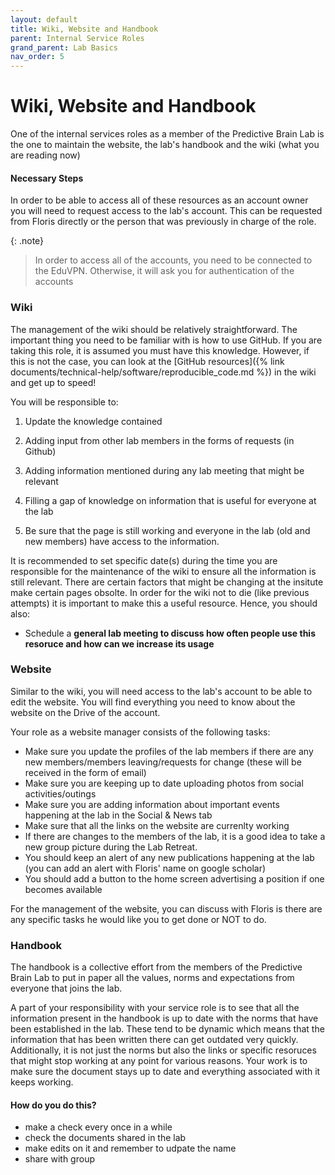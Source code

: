 ```yaml
---
layout: default
title: Wiki, Website and Handbook
parent: Internal Service Roles
grand_parent: Lab Basics
nav_order: 5
---
```


# Wiki, Website and Handbook

One of the internal services roles as a member of the Predictive Brain Lab is the one to maintain the website, the lab's handbook and the wiki (what you are reading now)

#### Necessary Steps
In order to be able to access all of these resources as an account owner you will need to request access to the lab's account. This can be requested from Floris directly or the person that was previously in charge of the role. 

{: .note}
> In order to access all of the accounts, you need to be connected to the EduVPN. Otherwise, it will ask you for authentication of the accounts

### Wiki
The management of the wiki should be relatively straightforward. The important thing you need to be familiar with is how to use GitHub. If you are taking this role, it is assumed you must have this knowledge. However, if this is not the case, you can look at the [GitHub resources]({% link documents/technical-help/software/reproducible_code.md %}) in the wiki and get up to speed! 

You will be responsible to:

1. Update the knowledge contained
  1. Adding input from other lab members in the forms of requests (in Github)
  2. Adding information mentioned during any lab meeting that might be relevant
  3. Filling a gap of knowledge on information that is useful for everyone at the lab

2. Be sure that the page is still working and everyone in the lab (old and new members) have access to the information.

It is recommended to set specific date(s) during the time you are responsible for the maintenance of the wiki to ensure all the information is still relevant. There are certain factors that might be changing at the insitute make certain pages obsolte. In order for the wiki not to die (like previous attempts) it is important to make this a useful resource. Hence, you should also:

* Schedule a **general lab meeting to discuss how often people use this resoruce and how can we increase its usage**

### Website

Similar to the wiki, you will need access to the lab's account to be able to edit the website. You will find everything you need to know about the website on the Drive of the account. 

Your role as a website manager consists of the following tasks:
- Make sure you update the profiles of the lab members if there are any new members/members leaving/requests for change (these will be received in the form of email)
- Make sure you are keeping up to date uploading photos from social activities/outings
- Make sure you are adding information about important events happening at the lab in the Social & News tab
- Make sure that all the links on the website are currenlty working
- If there are changes to the members of the lab, it is a good idea to take a new group picture during the Lab Retreat.
- You should keep an alert of any new publications happening at the lab (you can add an alert with Floris' name on google scholar)
- You should add a button to the home screen advertising a position if one becomes available

For the management of the website, you can discuss with Floris is there are any specific tasks he would like you to get done or NOT to do. 

### Handbook 

The handbook is a collective effort from the members of the Predictive Brain Lab to put in paper all the values, norms and expectations from everyone that joins the lab. 

A part of your responsibility with your service role is to see that all the information present in the handbook is up to date with the norms that have been established in the lab. These tend to be dynamic which means that the information that has been written there can get outdated very quickly. Additionally, it is not just the norms but also the links or specific resoruces that might stop working at any point for various reasons. Your work is to make sure the document stays up to date and everything associated with it keeps working. 

#### How do you do this?

- make a check every once in a while
- check the documents shared in the lab
- make edits on it and remember to udpate the name
- share with group 
 

